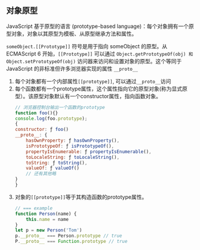 
## 对象原型
JavaScript 基于原型的语言 (prototype-based language)：每个对象拥有一个原型对象，对象以其原型为模板、从原型继承方法和属性。

`someObject.[[Prototype]]` 符号是用于指向 someObject 的原型。从 ECMAScript 6 开始，`[[Prototype]]` 可以通过 `Object.getPrototypeOf(obj) 和 Object.setPrototypeOf(obj)` 访问器来访问和设置对象的原型。这个等同于 JavaScript 的非标准但许多浏览器实现的属性 `__proto__`

1. 每个对象都有一个内部属性`[[prototype]]`, 可以通过`__proto__`访问
2. 每个函数都有一个prototype属性，这个属性指向它的原型对象(称为显式原型）。该原型对象默认有一个constructor属性，指向函数对象。
    ```js
    // 浏览器控制台输出一个函数的prototype
    function foo(){}
    console.log(foo.prototype);
    {
    constructor: ƒ foo() 
    __proto__: {
        hasOwnProperty: ƒ hasOwnProperty(),
        isPrototypeOf: ƒ isPrototypeOf(),
        propertyIsEnumerable: ƒ propertyIsEnumerable(),
        toLocaleString: ƒ toLocaleString(),
        toString: ƒ toString(),
        valueOf: ƒ valueOf()
        // 还有其他略
    }
    }
    ```
3. 对象的`[[prototype]]`等于其构造函数的prototype属性。
    ```js
    // === example
    function Person(name) {
        this.name = name
    }
    let p = new Person('Tom')
    p.__proto__ === Person.prototype // true
    P.__proto__ === Function.prototype // true
    ```
